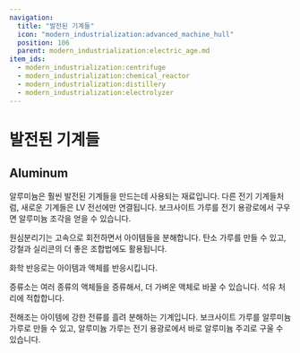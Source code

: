 ```yaml
---
navigation:
  title: "발전된 기계들"
  icon: "modern_industrialization:advanced_machine_hull"
  position: 106
  parent: modern_industrialization:electric_age.md
item_ids:
  - modern_industrialization:centrifuge
  - modern_industrialization:chemical_reactor
  - modern_industrialization:distillery
  - modern_industrialization:electrolyzer
---
```


# 발전된 기계들

## Aluminum

<ItemImage id="modern_industrialization:aluminum_ingot" />

알루미늄은 훨씬 발전된 기계들을 만드는데 사용되는 재료입니다. 다른 전기 기계들처럼, 새로운 기계들은 LV 전선에만 연결됩니다. 보크사이트 가루를 전기 용광로에서 구우면 알루미늄 조각을 얻을 수 있습니다.

원심분리기는 고속으로 회전하면서 아이템들을 분해합니다. 탄소 가루를 만들 수 있고, 강철과 실리콘의 더 좋은 조합법에도 활용됩니다.

<Recipe id="modern_industrialization:electric_age/machine/centrifuge_asbl" />

화학 반응로는 아이템과 액체를 반응시킵니다.

<Recipe id="modern_industrialization:electric_age/machine/chemical_reactor_asbl" />

증류소는 여러 종류의 액체들을 증류해서, 더 가벼운 액체로 바꿀 수 있습니다. 석유 처리에 적합합니다.

<Recipe id="modern_industrialization:electric_age/machine/distillery_asbl" />

전해조는 아이템에 강한 전류를 흘려 분해하는 기계입니다.
보크사이트 가루를 알루미늄 가루로 만들 수 있고, 알루미늄 가루는 전기 용광로에서 바로 알루미늄 주괴로 구울 수 있습니다.

<Recipe id="modern_industrialization:electric_age/machine/electrolyzer_asbl" />

